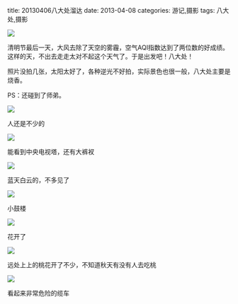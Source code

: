 title: 20130406八大处溜达
date: 2013-04-08
categories: 游记,摄影
tags: 八大处,摄影

![](images/P1050353.jpg)

清明节最后一天，大风去除了天空的雾霾，空气AQI指数达到了两位数的好成绩。这样的天，不出去走走太对不起这个天气了。于是出发吧！八大处！

照片没拍几张，太阳太好了，各种逆光不好拍，实际景色也很一般，八大处主要是烧香。

<!--more-->

PS：还碰到了师弟。

![](images/P1050352.jpg)

人还是不少的

![](images/P1050359.jpg)

能看到中央电视塔，还有大裤衩

![](images/P1050354.jpg)

蓝天白云的，不多见了

![](images/P1050370.jpg)

小鼓楼

![](images/P1050372.jpg)

花开了

![](images/P1050384.jpg)

远处上上的桃花开了不少，不知道秋天有没有人去吃桃

![](images/P1050388.jpg)

看起来非常危险的缆车
